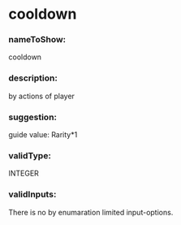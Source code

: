 

# cooldown



    


### nameToShow:
    
cooldown    


### description:
    
by actions of player    


### suggestion:
    
guide value: Rarity*1    


### validType:
    
INTEGER    


### validInputs:
    
There is no by enumaration limited input-options.  

